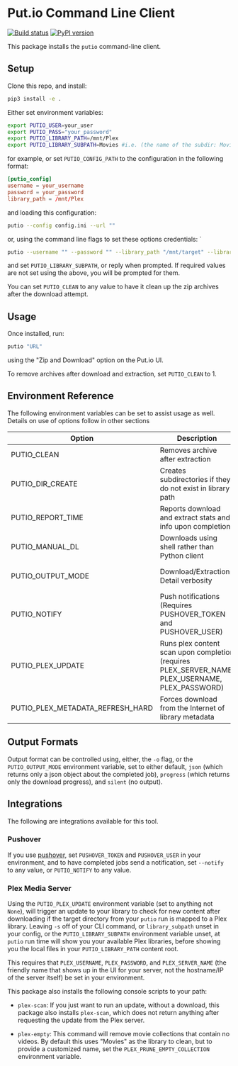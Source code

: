 Put.io Command Line Client
=

[![Build status](https://ci-central.openfunction.co/api/projects/status/p6kqvkte9o2m6qab?svg=true)](https://ci-central.openfunction.co/project/AppVeyor/pyputio-cli)
[![PyPI version](https://badge.fury.io/py/pyputio.svg)](https://badge.fury.io/py/pyputio)

This package installs the `putio` command-line client.

Setup
--

Clone this repo, and install:

```bash
pip3 install -e .
```

Either set environment variables:

```bash
export PUTIO_USER=your_user
export PUTIO_PASS="your_password"
export PUTIO_LIBRARY_PATH=/mnt/Plex
export PUTIO_LIBRARY_SUBPATH=Movies #i.e. (the name of the subdir: Movies, TV, etc.)
```

for example, or set `PUTIO_CONFIG_PATH` to the configuration in the following format:

```toml
[putio_config]
username = your_username
password = your_password
library_path = /mnt/Plex
```
and loading this configuration:

```bash
putio --config config.ini --url ""
```

or, using the command line flags to set these options credentials:
`
```bash
putio --username "" --password "" --library_path "/mnt/target" --library_subpath "Music" --url ""
```

and set `PUTIO_LIBRARY_SUBPATH`, or reply when prompted. If required values are not set using the above, you will be prompted for them. 

You can set `PUTIO_CLEAN` to any value to have it clean up the zip archives after the download attempt.


Usage
---

Once installed, run:

```bash
putio "URL"
```

using the "Zip and Download" option on the Put.io UI. 

To remove archives after download and extraction, set `PUTIO_CLEAN` to 1. 

Environment Reference
---

The following environment variables can be set to assist usage as well. Details on use of options follow in other sections

| Option            | Description                                                                                      | Value                          |
|-------------------|--------------------------------------------------------------------------------------------------|--------------------------------|
| PUTIO_CLEAN       | Removes archive after extraction                                                                 | IfPresent                      |
| PUTIO_DIR_CREATE  | Creates subdirectories if they do not exist in library path                                      | IfPresent                      |
| PUTIO_REPORT_TIME | Reports download and extract stats and info upon completion                                      | IfPresent                      |
| PUTIO_MANUAL_DL   | Downloads using shell rather than Python client                                                  | IfPresent                      |
| PUTIO_OUTPUT_MODE | Download/Extraction Detail verbosity                                                             | progress \|\| silent \|\| json |
| PUTIO_NOTIFY      | Push notifications (Requires PUSHOVER_TOKEN and PUSHOVER_USER)                                   | IfPresent                      |
| PUTIO_PLEX_UPDATE | Runs plex content scan upon completion (requires PLEX_SERVER_NAME, PLEX_USERNAME, PLEX_PASSWORD) | IfPresent                      |
| PUTIO_PLEX_METADATA_REFRESH_HARD | Forces download from the Internet of library metadata                             | IfPresent                      |

Output Formats
---

Output format can be controlled using, either, the `-o` flag, or the `PUTIO_OUTPUT_MODE` environment variable, set to either default, `json` (which returns only a json object about the completed job), `progress` (which returns only the download progress), and `silent` (no output).

Integrations
---

The following are integrations available for this tool.

### Pushover

If you use [pushover](pushover.net), set `PUSHOVER_TOKEN` and `PUSHOVER_USER` in your environment, and to have completed jobs send a notification, set `--notify` to any value, or `PUTIO_NOTIFY` to any value. 

### Plex Media Server

Using the `PUTIO_PLEX_UPDATE` environment variable (set to anything not `None`), will trigger an update to your library to check for new content after downloading if the target directory from your `putio` run is mapped to a Plex library. Leaving `-s` off of your CLI command, or `library_subpath` unset in your config, or the `PUTIO_LIBRARY_SUBPATH` environment variable unset, at `putio` run time will show you your available Plex libraries, before showing you the local files in your `PUTIO_LIBRARY_PATH` content root. 

This requires that `PLEX_USERNAME`, `PLEX_PASSWORD`, and `PLEX_SERVER_NAME` (the friendly name that shows up in the UI for your server, not the hostname/IP of the server itself) be set in your environment.

This package also installs the following console scripts to your path:

- `plex-scan`: If you just want to run an update, without a download, this package also installs `plex-scan`, which does not return anything after requesting the update from the Plex server. 

- `plex-empty`: This command will remove movie collections that contain no videos. By default this uses "Movies" as the library to clean, but to provide a customized name, set the `PLEX_PRUNE_EMPTY_COLLECTION` environment variable.